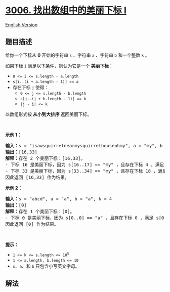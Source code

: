 # [3006. 找出数组中的美丽下标 I](https://leetcode.cn/problems/find-beautiful-indices-in-the-given-array-i)

[English Version](/solution/3000-3099/3006.Find%20Beautiful%20Indices%20in%20the%20Given%20Array%20I/README_EN.md)

## 题目描述

<!-- 这里写题目描述 -->

<p>给你一个下标从 <strong>0</strong> 开始的字符串 <code>s</code> 、字符串 <code>a</code> 、字符串 <code>b</code> 和一个整数 <code>k</code> 。</p>

<p>如果下标 <code>i</code> 满足以下条件，则认为它是一个 <strong>美丽下标</strong>：</p>

<ul>
	<li><code>0 &lt;= i &lt;= s.length - a.length</code></li>
	<li><code>s[i..(i + a.length - 1)] == a</code></li>
	<li>存在下标 <code>j</code> 使得：
	<ul>
		<li><code>0 &lt;= j &lt;= s.length - b.length</code></li>
		<li><code>s[j..(j + b.length - 1)] == b</code></li>
		<li><code>|j - i| &lt;= k</code></li>
	</ul>
	</li>
</ul>

<p>以数组形式按<strong> 从小到大排序 </strong>返回美丽下标。</p>

<p>&nbsp;</p>

<p><strong class="example">示例 1：</strong></p>

<pre>
<strong>输入：</strong>s = "isawsquirrelnearmysquirrelhouseohmy", a = "my", b = "squirrel", k = 15
<strong>输出：</strong>[16,33]
<strong>解释：</strong>存在 2 个美丽下标：[16,33]。
- 下标 16 是美丽下标，因为 s[16..17] == "my" ，且存在下标 4 ，满足 s[4..11] == "squirrel" 且 |16 - 4| &lt;= 15 。
- 下标 33 是美丽下标，因为 s[33..34] == "my" ，且存在下标 18 ，满足 s[18..25] == "squirrel" 且 |33 - 18| &lt;= 15 。
因此返回 [16,33] 作为结果。
</pre>

<p><strong class="example">示例 2：</strong></p>

<pre>
<strong>输入：</strong>s = "abcd", a = "a", b = "a", k = 4
<strong>输出：</strong>[0]
<strong>解释：</strong>存在 1 个美丽下标：[0]。
- 下标 0 是美丽下标，因为 s[0..0] == "a" ，且存在下标 0 ，满足 s[0..0] == "a" 且 |0 - 0| &lt;= 4 。
因此返回 [0] 作为结果。
</pre>

<p>&nbsp;</p>

<p><strong>提示：</strong></p>

<ul>
	<li><code>1 &lt;= k &lt;= s.length &lt;= 10<sup>5</sup></code></li>
	<li><code>1 &lt;= a.length, b.length &lt;= 10</code></li>
	<li><code>s</code>、<code>a</code>、和 <code>b</code> 只包含小写英文字母。</li>
</ul>

## 解法

<!-- end -->

